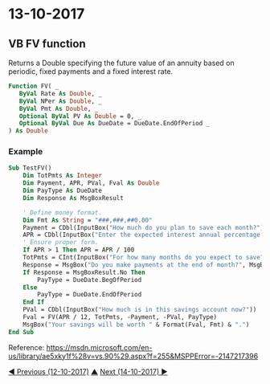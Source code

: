# 13-10-2017

## VB FV function
Returns a Double specifying the future value of an annuity based on periodic, fixed payments and a fixed interest rate.
```vb
Function FV( _
   ByVal Rate As Double, _
   ByVal NPer As Double, _
   ByVal Pmt As Double, _
   Optional ByVal PV As Double = 0, _
   Optional ByVal Due As DueDate = DueDate.EndOfPeriod _
) As Double
```

### Example
```vb
Sub TestFV()
    Dim TotPmts As Integer 
    Dim Payment, APR, PVal, Fval As Double 
    Dim PayType As DueDate
    Dim Response As MsgBoxResult

    ' Define money format. 
    Dim Fmt As String = "###,###,##0.00"
    Payment = CDbl(InputBox("How much do you plan to save each month?"))
    APR = CDbl(InputBox("Enter the expected interest annual percentage rate."))
    ' Ensure proper form. 
    If APR > 1 Then APR = APR / 100
    TotPmts = CInt(InputBox("For how many months do you expect to save?"))
    Response = MsgBox("Do you make payments at the end of month?", MsgBoxStyle.YesNo)
    If Response = MsgBoxResult.No Then
        PayType = DueDate.BegOfPeriod
    Else
        PayType = DueDate.EndOfPeriod
    End If
    PVal = CDbl(InputBox("How much is in this savings account now?"))
    Fval = FV(APR / 12, TotPmts, -Payment, -PVal, PayType)
    MsgBox("Your savings will be worth " & Format(Fval, Fmt) & ".")
End Sub
```
Reference: https://msdn.microsoft.com/en-us/library/ae5xky1f%28v=vs.90%29.aspx?f=255&MSPPError=-2147217396

[◀ Previous (12-10-2017)](https://github.com/humayuns/Workspace/blob/master/Diary/2017/October/12/notebook.md) [▲](https://github.com/humayuns/Workspace/tree/master/Diary/2017/October)
[Next (14-10-2017) ▶](https://github.com/humayuns/Workspace/blob/master/Diary/2017/October/14/notebook.md)